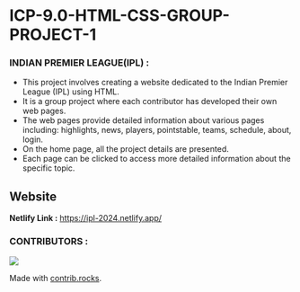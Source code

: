 # ICP-9.0-HTML-CSS-GROUP-PROJECT-1
### INDIAN PREMIER LEAGUE(IPL) :

- This project involves creating a website dedicated to the Indian Premier League (IPL) using HTML.
- It is a group project where each contributor has developed their own web pages.
- The web pages provide detailed information about various pages including: highlights, news, players, pointstable, teams, schedule, about, login.
- On the home page, all the project details are presented.
- Each page can be clicked to access more detailed information about the specific topic.

## Website  

**Netlify Link :** https://ipl-2024.netlify.app/ 

### CONTRIBUTORS : <a href="https://github.com/chetan8623-hub/icp9.0-html-github-group-project-1/graphs/contributors">
  <img src="https://contrib.rocks/image?repo=chetan8623-hub/icp9.0-html-github-group-project-1" />
</a>

Made with [contrib.rocks](https://contrib.rocks).